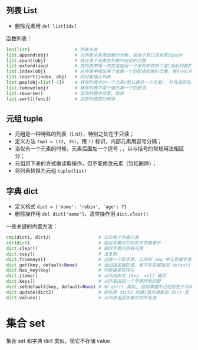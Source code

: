 ## 列表 List

- 删除元素用 `del list[idx]`

函数列表：

``` py
len(list)                 # 列表长度
list.append(obj)          # 在列表末尾添加新的对象，相当于其它语言里的push
list.count(obj)           # 统计某个元素在列表中出现的次数
list.extend(seq)          # 在列表末尾一次性追加另一个序列中的多个值(用新列表扩展原来的列表)
list.index(obj)           # 从列表中找出某个值第一个匹配项的索引位置，索引从0开始
list.insert(index, obj)   # 将对象插入列表
list.pop(obj=list[-1])    # 移除列表中的一个元素(默认最后一个元素)，并且返回该元素的值
list.remove(obj)          # 移除列表中某个值的第一个匹配项
list.reverse()            # 反向列表中元素，倒转
list.sort([func])         # 对原列表进行排序
```

## 元组 tuple

- 元组是一种特殊的列表（List），特别之处在于只读；
- 定义方法 `tup1 = (12, 35)`，用 `()` 标识，内部元素用逗号分隔；
- 当仅有一个元素的时候，元素后面加一个逗号 `,`，以与括号的常规用法相区分；
- 元组用下表的方式做读取操作，但不能修改元素（包括删除）；
- 将列表转换为元组 `tuple(list)`

## 字典 dict

- 定义格式 `dict = {'name': 'robin', 'age': 7}`
- 删除操作用 `del dict['name']`，清空操作用 `dict.clear()`

一些关键的内置方法：

```py
cmp(dict1, dict2)                  # 比较两个字典元素
str(dict)                          # 输出字典可打印的字符串表示
dict.clear()                       # 删除字典内所有元素
dict.copy()                        # 浅复制
dict.fromkeys()                    # 创建一个新字典，以序列 seq 中元素做字典的键，val 为字典所有键对应的初始值
dict.get(key, default=None)        # 返回指定键的值，若不存在键返回 default 值
dict.has_key(key)                  # 判断键是否存在
dict.items()                       # 以元组形式 (key, val) 遍历
dict.keys()                        # 以列表返回一个字典所有的键
dict.setdefault(key, default=None) # 和 get() 类似, 但如果键不已经存在于字典中，将会添加键并将值设为default
dict.update(dict2)                 # 把字典 dict2 的键/值对更新到 dict 里（这个可用于反序列化成对象时使用）
dict.values()                      # 以列表返回字典中的所有值
```

# 集合 set

集合 set 和字典 dict 类似，但它不存储 value
